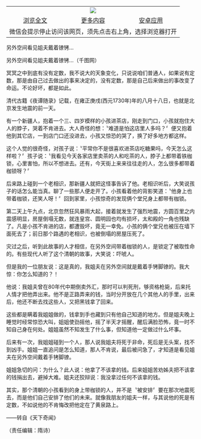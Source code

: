 

<table>
  <tr>
    <td align="center" colspan="3">
      <a href="https://github.com/ogate/ogate/blob/master/README.md"><img src="https://cloud.githubusercontent.com/assets/11880933/13434984/f430fae2-e012-11e5-814f-c2df1e82b247.jpg"/></a>
    </td>
  </tr>
  <tr>
    <td align="center">
      <a href="https://s3.ap-south-1.amazonaws.com/ogatem/oGate.htm?c815316&from=oNote">浏览全文</a>
    </td>
    <td align="center">
      <a href="https://s3.ap-south-1.amazonaws.com/ogatem/oGate.htm?from=oNote">更多内容</a>
    </td>
    <td align="center">
      <a href="https://raw.githubusercontent.com/ogate/up/master/ogate.apk">安卓应用</a>
    </td>
  </tr>
  <tr>
    <td align="center" colspan="3">
      微信会提示停止访问该网页，须先点击右上角，选择浏览器打开
    </td>
  </tr>
</table>    



另外空间看见姐夫戴着镣铐…





另外空间看见姐夫戴着镣铐…（千图网） 







冥冥之中到底有没有定数，我不说大的天象变化，只说说咱们普通人，如果说有定数，那是由自己过去做出的事来决定的，没有定数，那是自己后来做出的事改变了命运。不论好坏，都是如此。











清代古籍《夜谭随录》记载，在雍正庚戌(西元1730年)年的八月十八日，也就是北京发生地震的前一天。



有一个新疆人，抱着一个三、四岁模样的小孩进茶店，刚走到门口，小孩就抱住大人的脖子，哭着不肯进去。大人奇怪的想：〝难道是怕这店里人多吗？〞便又抱着他到其它店，一到店门口还没进去，小孩又惊恐的哭了，换了好多地方都这样。



这个人觉的很奇怪，对孩子说：〝平常你不是很喜欢进茶店吃糖果吗，今天怎么这样啦？〞孩子说：〝我看见今天各家店里卖茶的人和吃茶的人，脖子上都带着铁枷锁，心里害怕，所以不想进去。还有，今天街上来来往往走的人，怎么很多都带着枷锁呀？〞



后来路上碰到一个老相识，那新疆人就把这怪事告诉了他。老相识听后，大笑说孩子的话怎么能当真。聊了一些那人便走开了。小孩看着他的背影笑道：〝他身上也带着枷锁，还笑人呀！〞回到家里，小孩惊奇的发现俩个堂兄身上都带有枷锁。



第二天上午九点，北京忽然狂风暴雨大起，接着就发生了强烈地震，方圆百里之内震感明显，房屋倒塌无数，就连皇宫、圆明园也均有损坏，太和殿的一角也残缺了。凡是小孩不肯进的店，都遭毁坏，竟无一幸免。小孩的俩个堂兄也被压在墙下面死去了；前日那个路遇的老相识，也被倒塌的房屋压死了。



灾过之后，听到此故事的人才相信，在另外空间带着枷锁的人，是锁定了被取性命的。有些现代人听了这个清朝的故事，大笑说：吓唬人。



但是我的一位朋友说：这是真的，我姐夫在另外空间就是戴着手铐脚镣的。我大惊：你怎么知道的？！



他说：我姐夫曾在80年代中期倒卖外汇，那时可以判死刑，够资格枪毙，后来托人情才把他弄出来。他不是正路弄来的钱，当时分开放在几个其他人的手里，出来后，他还不断去找这些人，又把黑钱拿了回来。



这些都是瞒着我姐姐做的，钱拿到手也藏到只有他自己知道的地方。但是姐夫晚上睡觉时经常惊恐大叫，姐姐使劲摇他，摇了半天才摇醒，醒后满脸恐怖，竟一时不知自己身在何处。姐姐虽然不知发生了什么事，但知道他一定做过什么坏事。



后来有一次，我姐姐碰到一个人，那人说我姐夫将死于非命，死后是无头案，找不到凶手。姐姐一直追问是怎么知道，那人不肯说，最后被问急了，才知道是看见姐夫在另外空间戴着手铐脚镣。



姐姐急切的问：为什么？此人说：他拿了不该拿的钱。后来姐姐苦劝姊夫把不该拿的钱捐出去，避掉大难。姐夫还狡辩说：我没拿过任何不该拿的钱。



其实，那个清朝的小孩看到的身上带枷锁的人，并不是〝被安排〞要在那次地震死去，而是他们自己安排了他们的未来。就像我朋友的姐夫一样，与其说他的死是有定数，不如说他的不肯悔改把他定在了黄泉路上。



——转自《天下奇闻》



（责任编辑：隋诗）








